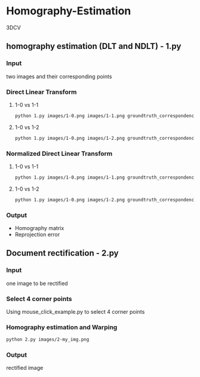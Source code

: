 # Homography-Estimation
3DCV

## homography estimation (DLT and NDLT) - 1.py
### Input
two images and their corresponding points

### Direct Linear Transform
1. 1-0 vs 1-1
    ```bash
    python 1.py images/1-0.png images/1-1.png groundtruth_correspondences/correspondence_01.npy DLT
    ```
2. 1-0 vs 1-2
    ```bash
    python 1.py images/1-0.png images/1-2.png groundtruth_correspondences/correspondence_02.npy DLT
    ```

### Normalized Direct Linear Transform
1. 1-0 vs 1-1
    ```bash
    python 1.py images/1-0.png images/1-1.png groundtruth_correspondences/correspondence_01.npy NDLT
    ```
2. 1-0 vs 1-2
    ```bash
    python 1.py images/1-0.png images/1-2.png groundtruth_correspondences/correspondence_02.npy NDLT
    ```

### Output
- Homography matrix
- Reprojection error


## Document rectification - 2.py
### Input
one image to be rectified

### Select 4 corner points
Using mouse_click_example.py to select 4 corner points

### Homography estimation and Warping
```bash
python 2.py images/2-my_img.png
```
### Output
rectified image 